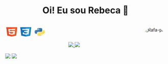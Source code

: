 <div align="center"> <h1>Oi! Eu sou Rebeca 💜</h1></div>

<div style="display: inline_block"><br>

  <img align="center" alt="HTML" height="30" width="40" src="https://raw.githubusercontent.com/devicons/devicon/master/icons/html5/html5-original.svg">
  <img align="center" alt="CSS" height="30" width="40" src="https://raw.githubusercontent.com/devicons/devicon/master/icons/css3/css3-original.svg">
  <img align="center" alt="Python" height="30" width="40" src="https://raw.githubusercontent.com/devicons/devicon/master/icons/python/python-original.svg">
   <img align="right" alt="Rafa-pic"  height="150" style="border-radius:50px;" src="https://c.tenor.com/AlUkiGkR2j8AAAAM/new-game-ahagon-umiko-programming.gif">
  
</div>

<br>

<div align="center">
  <a href="https://github.com/rpalbq">
  <img height="110em" src="https://github-readme-stats.vercel.app/api?username=rpalbq&show_icons=true&theme=panda&include_all_commits=true&count_private=true"/>
  <img height="110em" src="https://github-readme-stats.vercel.app/api/top-langs/?username=rpalbq&layout=compact&langs_count=7&theme=panda"/>
</div>
                                                                                                                                          
<br>
                                                                                                                                          
<div>
  <a href = "mailto:rbcalbq"><img src="https://img.shields.io/badge/-Gmail-%23333?style=for-the-badge&logo=gmail&logoColor=red" target="_blank"></a>
  <a href= "https://t.me/rbcalbq"><img src="https://img.shields.io/badge/Telegram-2CA5E0?style=for-the-badge&logo=telegram&logoColor=white" target="_blank">
</div>
